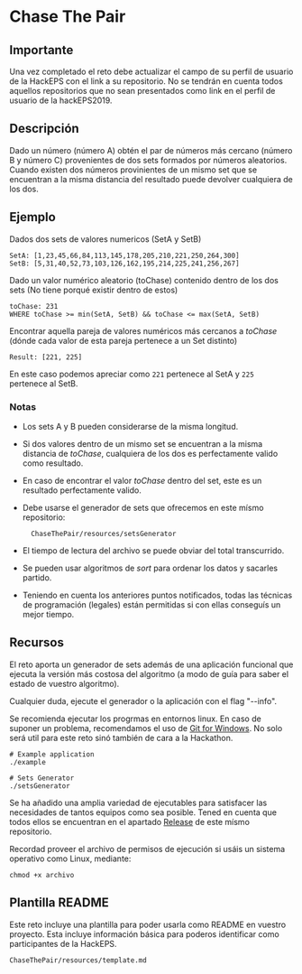 # Chase The Pair

## Importante

Una vez completado el reto debe actualizar el campo de su perfil de usuario de la HackEPS con el link a su repositorio. No se tendrán en cuenta todos aquellos repositorios que no sean presentados como link en el perfil de usuario de la hackEPS2019.

## Descripción

Dado un número (número A) obtén el par de números más cercano (número B y número C) provenientes de dos sets formados por números aleatorios. Cuando existen dos números provinientes de un mismo set que se encuentran a la misma distancia del resultado puede devolver cualquiera de los dos. 

## Ejemplo
Dados dos sets de valores numericos (SetA y SetB)

    SetA: [1,23,45,66,84,113,145,178,205,210,221,250,264,300]
    SetB: [5,31,40,52,73,103,126,162,195,214,225,241,256,267]

Dado un valor numérico aleatorio (toChase) contenido dentro de los dos sets (No tiene porqué existir dentro de estos)

    toChase: 231
    WHERE toChase >= min(SetA, SetB) && toChase <= max(SetA, SetB)

Encontrar aquella pareja de valores numéricos más cercanos a _toChase_ (dónde cada valor de esta pareja pertenece a un Set distinto)

    Result: [221, 225]
    
En este caso podemos apreciar como ```221``` pertenece al SetA y ```225``` pertenece al SetB.

### Notas
- Los sets A y B pueden considerarse de la misma longitud.
- Si dos valores dentro de un mismo set se encuentran a la misma distancia de _toChase_, cualquiera de los dos es perfectamente valido como resultado.
- En caso de encontrar el valor _toChase_ dentro del set, este es un resultado perfectamente valido.
- Debe usarse el generador de sets que ofrecemos en este mísmo repositorio:
  
        ChaseThePair/resources/setsGenerator

- El tiempo de lectura del archivo se puede obviar del total transcurrido.
- Se pueden usar algoritmos de _sort_ para ordenar los datos y sacarles partido.
- Teniendo en cuenta los anteriores puntos notificados, todas las técnicas de programación (legales) están permitidas si con ellas conseguís un mejor tiempo.

## Recursos
El reto aporta un generador de sets además de una aplicación funcional que ejecuta la versión más costosa del algoritmo (a modo de guía para saber el estado de vuestro algoritmo). 

Cualquier duda, ejecute el generador o la aplicación con el flag "--info".

Se recomienda ejecutar los progrmas en entornos linux. En caso de suponer un problema, recomendamos el uso de [Git for Windows](https://gitforwindows.org/). No solo será util para este reto sinó también de cara a la Hackathon.

    # Example application
    ./example

    # Sets Generator
    ./setsGenerator

Se ha añadido una amplia variedad de ejecutables para satisfacer las necesidades de tantos equipos como sea posible. Tened en cuenta que todos ellos se encuentran en el apartado [Release](https://github.com/LleidaHack/HackEPSChallenges/releases) de este mísmo repositorio.

Recordad proveer el archivo de permisos de ejecución si usáis un sistema operativo como Linux, mediante:

``` $bash
chmod +x archivo
```

## Plantilla README
Este reto incluye una plantilla para poder usarla como README en vuestro proyecto. Esta incluye información básica para poderos identificar como participantes de la HackEPS.

    ChaseThePair/resources/template.md
